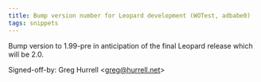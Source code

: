 ```yaml
---
title: Bump version number for Leopard development (WOTest, adbabe0)
tags: snippets
---
```


Bump version to 1.99-pre in anticipation of the final Leopard release which will be 2.0.

Signed-off-by: Greg Hurrell &lt;greg@hurrell.net&gt;
